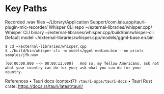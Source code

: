 # Key Paths

Recorded .wav files	~/Library/Application Support/com.lala.app/tauri-plugin-mic-recorder/
Whisper CLI repo	   ~/external-libraries/whisper.cpp/
Whisper CLI binary	~/external-libraries/whisper.cpp/build/bin/whisper-cli
Default model	      ~/external-libraries/whisper.cpp/models/ggml-base.en.bin

```
$ cd ~/external-libraries/whisper.cpp
$ ./build/bin/whisper-cli -m models/ggml-medium.bin --no-prints samples/jfk.wav

[00:00:00.000 --> 00:00:11.000]   And so, my fellow Americans, ask not what your country can do for you; ask what you can do for your country.
```

References
	•	Tauri docs (context7): `/tauri-apps/tauri-docs`
	•	Tauri Rust crate: https://docs.rs/tauri/latest/tauri/
